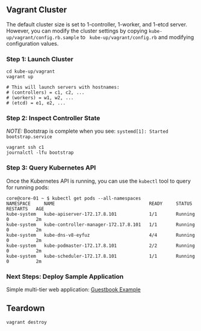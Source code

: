 ## Vagrant Cluster

The default cluster size is set to 1-controller, 1-worker, and 1-etcd server. However, you can modify the cluster settings by copying `kube-up/vagrant/config.rb.sample` to `
kube-up/vagrant/config.rb` and modifying configuration values.

### Step 1: Launch Cluster

```
cd kube-up/vagrant
vagrant up

# This will launch servers with hostnames:
# (controllers) = c1, c2, ...
# (workers) = w1, w2, ...
# (etcd) = e1, e2, ...
```

### Step 2: Inspect Controller State

*NOTE:* Bootstrap is complete when you see: `systemd[1]: Started bootstrap.service`

```
vagrant ssh c1
journalctl -lfu bootstrap
```

### Step 3: Query Kubernetes API

Once the Kubernetes API is running, you can use the `kubectl` tool to query for running pods:

```
core@core-01 ~ $ kubectl get pods --all-namespaces
NAMESPACE     NAME                                   READY     STATUS    RESTARTS   AGE
kube-system   kube-apiserver-172.17.8.101            1/1       Running   0          2m
kube-system   kube-controller-manager-172.17.8.101   1/1       Running   0          2m
kube-system   kube-dns-v8-eyfuz                      4/4       Running   0          2m
kube-system   kube-podmaster-172.17.8.101            2/2       Running   0          2m
kube-system   kube-scheduler-172.17.8.101            1/1       Running   0          2m
```

### Next Steps: Deploy Sample Application

Simple multi-tier web application: [Guestbook Example](http://kubernetes.io/v1.0/examples/guestbook-go/README.html)

## Teardown

```
vagrant destroy
```

